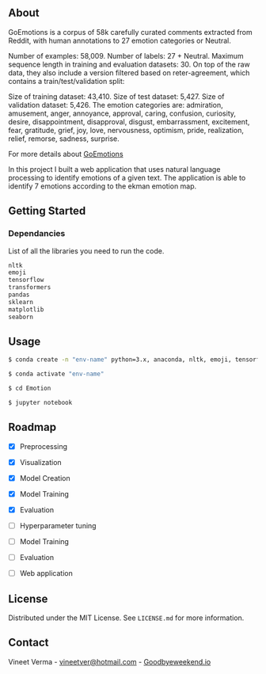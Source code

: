 ## About

GoEmotions is a corpus of 58k carefully curated comments extracted from Reddit, with human annotations to 27 emotion categories or Neutral.

Number of examples: 58,009.
Number of labels: 27 + Neutral.
Maximum sequence length in training and evaluation datasets: 30.
On top of the raw data, they also include a version filtered based on reter-agreement, which contains a train/test/validation split:

Size of training dataset: 43,410.
Size of test dataset: 5,427.
Size of validation dataset: 5,426.
The emotion categories are: admiration, amusement, anger, annoyance, approval, caring, confusion, curiosity, desire, disappointment, disapproval, disgust, embarrassment, excitement, fear, gratitude, grief, joy, love, nervousness, optimism, pride, realization, relief, remorse, sadness, surprise.

For more details about [GoEmotions](https://github.com/google-research/google-research/tree/master/goemotions)  

In this project I built a web application that uses natural language processing to identify emotions of a given text. The application is able to identify 7 emotions according to the ekman emotion map.

## Getting Started

### Dependancies

List of all the libraries you need to run the code.

  ```sh
nltk
emoji
tensorflow
transformers
pandas
sklearn
matplotlib
seaborn
  ```


<!-- USAGE EXAMPLES -->
## Usage

  ```sh
  $ conda create -n "env-name" python=3.x, anaconda, nltk, emoji, tensorflow, transformers
 
  $ conda activate "env-name"
  
  $ cd Emotion
  
  $ jupyter notebook
  ```

## Roadmap

- [x] Preprocessing
- [x] Visualization
- [x] Model Creation
- [x] Model Training
- [x] Evaluation
- [ ] Hyperparameter tuning
- [ ] Model Training
- [ ] Evaluation
- [ ] Web application


## License

Distributed under the MIT License. See `LICENSE.md` for more information.


## Contact

Vineet Verma - vineetver@hotmail.com - [Goodbyeweekend.io](https://www.goodbyeweekend.io/)
